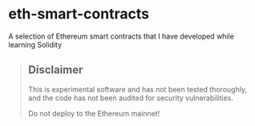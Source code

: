 # eth-smart-contracts
A selection of Ethereum smart contracts that I have developed while learning Solidity


> ## Disclaimer
> This is experimental software and has not been tested thoroughly, and the code has not been  audited for security vulnerabilities.  
> 
> Do not deploy to the Ethereum mainnet! 
> 